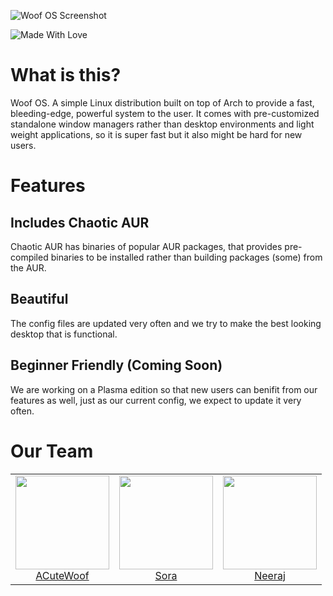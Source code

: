 ![Woof OS Screenshot](https://woof-os.github.io/screenshot.jpg)

![Made With Love](http://ForTheBadge.com/images/badges/built-with-love.svg)

# What is this?
Woof OS. A simple Linux distribution built on top of Arch to provide a fast, bleeding-edge, powerful system to the user. It comes with pre-customized standalone window managers rather than desktop environments and light weight applications, so it is super fast but it also might be hard for new users.

# Features
## Includes Chaotic AUR
Chaotic AUR has binaries of popular AUR packages, that provides pre-compiled binaries to be installed rather than building packages (some) from the AUR.

## Beautiful
The config files are updated very often and we try to make the best looking desktop that is functional.

## Beginner Friendly (Coming Soon)
We are working on a Plasma edition so that new users can benifit from our features as well, just as our current config, we expect to update it very often.

# Our Team

<table>
  <tbody>
    <tr>
      <td align="center" valign="top">
        <img width="150" height="150" src="https://github.com/acutewoof.png?s=150">
        <br>
        <a href="https://acutewoof.github.io">ACuteWoof</a>
      </td>
      <td align="center" valign="top">
        <img width="150" height="150" src="https://github.com/sora6kq.png?s=150">
        <br>
        <a href="https://sora6kq.github.io/cheesediction">Sora</a>
      </td>
      <td align="center" valign="top">
        <img width="150" height="150" src="https://github.com/neeraj029.png?s=150">
        <br>
        <a href="https://neeraj029.github.io">Neeraj</a>
      </td>
     </tr>
  </tbody>
</table>
